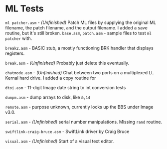 # ML Tests

`ml patcher.asm` - _(Unfinished)_ Patch ML files by supplying the original ML filename, the patch filename, and the output filename. I added a save routine, but it's still broken.
`base.asm`, `patch.asm` - sample files to test `ml patcher` with.

`break2.asm` - BASIC stub, a mostly functioning BRK handler that displays registers.

`break.asm` - _(Unfinished)_ Probably just delete this eventually.

`chatmode.asm` - _(Unfinished)_ Chat between two ports on a multiplexed Lt. Kernal hard drive. I added a copy routine for 

`dtoi.asm` - 11-digit Image date string to int conversion tests

`dumpm.asm` - dump arrays to disk, like `&,14`

`remote.asm` - purpose unknown, currently locks up the BBS under Image v3.0.

`serial.asm` - _(Unfinished)_ serial number manipulations. Missing `rand` routine.

`swiftlink-craig-bruce.asm` - SwiftLink driver by Craig Bruce

`visual.asm` - _(Unfinished)_ Start of a visual text editor.
